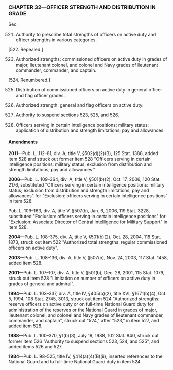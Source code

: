 ### **CHAPTER 32—OFFICER STRENGTH AND DISTRIBUTION IN GRADE** ###

Sec.

521. Authority to prescribe total strengths of officers on active duty and officer strengths in various categories.

[522. Repealed.]

523. Authorized strengths: commissioned officers on active duty in grades of major, lieutenant colonel, and colonel and Navy grades of lieutenant commander, commander, and captain.

[524. Renumbered.]

525. Distribution of commissioned officers on active duty in general officer and flag officer grades.

526. Authorized strength: general and flag officers on active duty.

527. Authority to suspend sections 523, 525, and 526.

528. Officers serving in certain intelligence positions: military status; application of distribution and strength limitations; pay and allowances.

#### Amendments ####

**2011**—Pub. L. 112–81, div. A, title V, §502(d)(2)(B), 125 Stat. 1388, added item 528 and struck out former item 528 "Officers serving in certain intelligence positions: military status; exclusion from distribution and strength limitations; pay and allowances."

**2006**—Pub. L. 109–364, div. A, title V, §501(b)(2), Oct. 17, 2006, 120 Stat. 2176, substituted "Officers serving in certain intelligence positions: military status; exclusion from distribution and strength limitations; pay and allowances" for "Exclusion: officers serving in certain intelligence positions" in item 528.

Pub. L. 109–163, div. A, title V, §507(b), Jan. 6, 2006, 119 Stat. 3228, substituted "Exclusion: officers serving in certain intelligence positions" for "Exclusion: Associate Director of Central Intelligence for Military Support" in item 528.

**2004**—Pub. L. 108–375, div. A, title V, §501(b)(2), Oct. 28, 2004, 118 Stat. 1873, struck out item 522 "Authorized total strengths: regular commissioned officers on active duty".

**2003**—Pub. L. 108–136, div. A, title V, §507(b), Nov. 24, 2003, 117 Stat. 1458, added item 528.

**2001**—Pub. L. 107–107, div. A, title V, §501(b), Dec. 28, 2001, 115 Stat. 1079, struck out item 528 "Limitation on number of officers on active duty in grades of general and admiral".

**1994**—Pub. L. 103–337, div. A, title IV, §405(b)(2), title XVI, §1671(b)(4), Oct. 5, 1994, 108 Stat. 2745, 3013, struck out item 524 "Authorized strengths: reserve officers on active duty or on full-time National Guard duty for administration of the reserves or the National Guard in grades of major, lieutenant colonel, and colonel and Navy grades of lieutenant commander, commander, and captain", struck out "524," after "523," in item 527, and added item 528.

**1988**—Pub. L. 100–370, §1(b)(3), July 19, 1988, 102 Stat. 840, struck out former item 526 "Authority to suspend sections 523, 524, and 525", and added items 526 and 527.

**1984**—Pub. L. 98–525, title IV, §414(a)(4)(B)(ii), inserted references to the National Guard and to full-time National Guard duty in item 524.